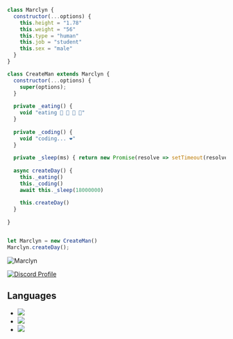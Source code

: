 ```js
class Marclyn {
  constructor(...options) {
    this.height = "1.78"
    this.weight = "56"
    this.type = "human"
    this.job = "student"
    this.sex = "male"
  }
}

class CreateMan extends Marclyn {
  constructor(...options) {
    super(options);
  }
  
  private _eating() {
    void "eating 🍔 🍟 🍗 🥤"
  }
  
  private _coding() {
    void "coding... ❤️"
  }
  
  private _sleep(ms) { return new Promise(resolve => setTimeout(resolve, ms)) }
  
  async createDay() {
    this._eating()
    this._coding()
    await this._sleep(18000000)
    
    this.createDay()
  }
  
}


let Marclyn = new CreateMan()
Marclyn.createDay();
```

<img src="https://komarev.com/ghpvc/?username=Marclyn&label=Ziyaretçi%20Sayısı&color=552b75" alt="Marclyn" />

[![Discord Profile](https://lanyard-profile-readme.vercel.app/api/891308471650238536)](https://discord.com/users/891308471650238536)

## Languages
- ![](https://img.shields.io/badge/Code-JavaScript-black?style=flat-square&logo=javascript&logoColor=brightgreen)
- ![](https://img.shields.io/badge/Code-Python-black?style=flat-square&logo=python&logoColor=magenta)
- ![](https://img.shields.io/badge/Tools-MongoDB-black?style=flat-square&logo=mongodb&logoColor=cyan)


